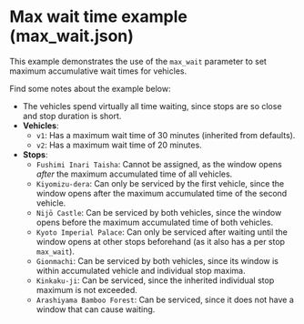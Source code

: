# Max wait time example (max_wait.json)

This example demonstrates the use of the `max_wait` parameter to set maximum
accumulative wait times for vehicles.

Find some notes about the example below:

- The vehicles spend virtually all time waiting, since stops are so close and
stop duration is short.
- **Vehicles**:
  - `v1`: Has a maximum wait time of 30 minutes (inherited from defaults).
  - `v2`: Has a maximum wait time of 20 minutes.
- **Stops**:
  - `Fushimi Inari Taisha`: Cannot be assigned, as the window opens _after_ the
  maximum accumulated time of all vehicles.
  - `Kiyomizu-dera`: Can only be serviced by the first vehicle, since the window
  opens after the maximum accumulated time of the second vehicle.
  - `Nijō Castle`: Can be serviced by both vehicles, since the window opens
  before the maximum accumulated time of both vehicles.
  - `Kyoto Imperial Palace`: Can only be serviced after waiting until the window
  opens at other stops beforehand (as it also has a per stop `max_wait`).
  - `Gionmachi`: Can be serviced by both vehicles, since its window is within
  accumulated vehicle and individual stop maxima.
  - `Kinkaku-ji`: Can be serviced, since the inherited individual stop maximum
  is not exceeded.
  - `Arashiyama Bamboo Forest`: Can be serviced, since it does not have a window
  that can cause waiting.
